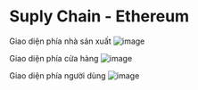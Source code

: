 # Suply Chain - Ethereum

Giao diện phía nhà sản xuất
![image](https://github.com/nghia562001/SuplyChainEthereum/assets/53458544/58d41b3f-ae09-4b53-996d-89fcc909c5bf)

Giao diện phía cửa hàng
![image](https://github.com/nghia562001/SuplyChainEthereum/assets/53458544/5405685b-da75-4ebf-b150-20fa8e4ad9d6)

Giao diện phía người dùng
![image](https://github.com/nghia562001/SuplyChainEthereum/assets/53458544/da8cdf8c-cd84-4e3b-94d3-854e14847697)

